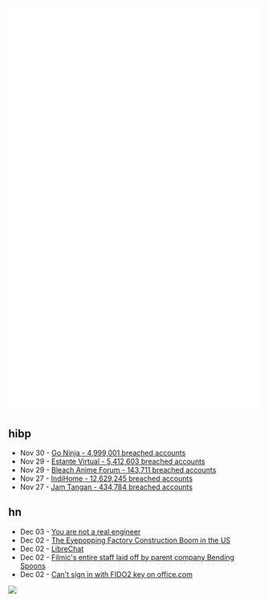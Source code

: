 ![Metrics](https://raw.githubusercontent.com/phixion/phixion/master/metrics.svg)

## hibp

<!--
for https://github.com/phixion/phixion/blob/main/.github/workflows/feeds.yml
-->
<!--START_SECTION:haveibeenpwnd-->
- Nov 30 - [Go Ninja - 4,999,001 breached accounts](https://haveibeenpwned.com/PwnedWebsites#GoNinja)
- Nov 29 - [Estante Virtual - 5,412,603 breached accounts](https://haveibeenpwned.com/PwnedWebsites#EstanteVirtual)
- Nov 29 - [Bleach Anime Forum - 143,711 breached accounts](https://haveibeenpwned.com/PwnedWebsites#BleachAnime)
- Nov 27 - [IndiHome - 12,629,245 breached accounts](https://haveibeenpwned.com/PwnedWebsites#IndiHome)
- Nov 27 - [Jam Tangan - 434,784 breached accounts](https://haveibeenpwned.com/PwnedWebsites#JamTangan)
<!--END_SECTION:haveibeenpwnd-->

## hn

<!--
for https://github.com/phixion/phixion/blob/main/.github/workflows/feeds.yml
-->
<!--START_SECTION:hn-->
- Dec 03 - [You are not a real engineer](https://twitchard.github.io/posts/2019-05-29-not-a-real-engineer.html)
- Dec 02 - [The Eyepopping Factory Construction Boom in the US](https://wolfstreet.com/2023/12/02/the-eyepopping-factory-construction-boom-in-the-us/)
- Dec 02 - [LibreChat](https://github.com/danny-avila/LibreChat)
- Dec 02 - [Filmic's entire staff laid off by parent company Bending Spoons](https://petapixel.com/2023/12/01/filmics-entire-staff-laid-off-by-parent-company-bending-spoons/)
- Dec 02 - [Can't sign in with FIDO2 key on office.com](https://bugzilla.mozilla.org/show_bug.cgi?id=1824831)
<!--END_SECTION:hn-->

<!--
for https://yhype.me
-->
![](https://hit.yhype.me/github/profile?user_id=13013670)
